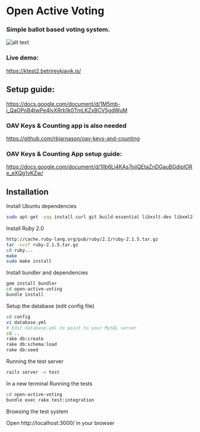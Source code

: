 # Open Active Voting

### Simple ballot based voting system.

![alt text](https://citizens.is/wp-content/uploads/2018/08/oav_screenshot.png "Open Active Voting screenshot")

### Live demo:
https://ktest2.betrireykjavik.is/

## Setup guide:
https://docs.google.com/document/d/1M5mb-j_QaOPoB4twPe4lvXRrb1k0TmLKZxBCV5gdWuM

### OAV Keys & Counting app is also needed
https://github.com/rbjarnason/oav-keys-and-counting

### OAV Keys & Counting App setup guide:
https://docs.google.com/document/d/1llb6Li4KAs7pjiQEtaZnDGauBGdiplORe_eXQg1vKZw/

## Installation

Install Ubuntu dependencies
````bash
sudo apt-get -yqq install curl git build-essential libxslt-dev libxml2-dev libmysqlclient-dev mysql-server
````

Install Ruby 2.0
````bash
http://cache.ruby-lang.org/pub/ruby/2.1/ruby-2.1.5.tar.gz
tar -xvzf ruby-2.1.5.tar.gz
cd ruby...
make
sudo make install
````

Install bundler and dependencies
````bash
gem install bundler
cd open-active-voting
bundle install
````

Setup the database (edit config file)
````bash
cd config
vi database.yml
# Edit database.yml to point to your MySQL server
cd ..
rake db:create
rake db:schema:load
rake db:seed
````

Running the test server
````bash
rails server -e test
````

In a new terminal Running the tests
````bash
cd open-active-voting
bundle exec rake test:integration
````

Browsing the test system

Open http://localhost:3000/ in your browser
